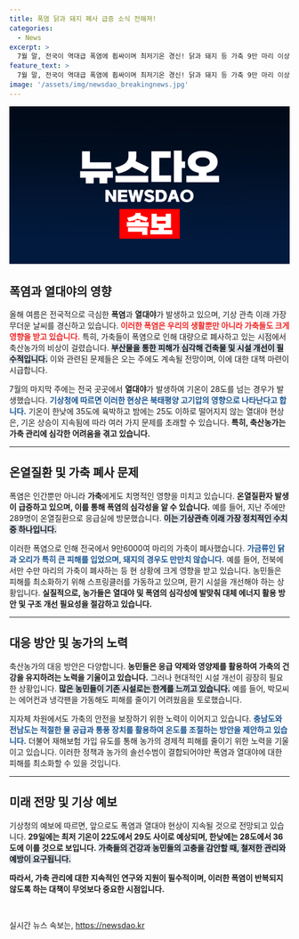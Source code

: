 ```yaml
---
title: 폭염 닭과 돼지 폐사 급증 소식 전해져!
categories:
  - News
excerpt: >
  7월 말, 전국이 역대급 폭염에 휩싸이며 최저기온 경신! 닭과 돼지 등 가축 9만 마리 이상 폐사. 농가 비상, 열대야가 계속될 전망! 더위로 인해 계란값도 인상 우려.
feature_text: >
  7월 말, 전국이 역대급 폭염에 휩싸이며 최저기온 경신! 닭과 돼지 등 가축 9만 마리 이상 폐사. 농가 비상, 열대야가 계속될 전망! 더위로 인해 계란값도 인상 우려.
image: '/assets/img/newsdao_breakingnews.jpg'
---
```


<p><img src="/assets/img/newsdao_breakingnews.jpg" alt="bookingtag 속보" /></p>

<h2 data-ke-size="size26">폭염과 열대야의 영향</h2>

<p data-ke-size="size16">올해 여름은 전국적으로 극심한 <b>폭염</b>과 <b>열대야</b>가 발생하고 있으며, 기상 관측 이래 가장 무더운 날씨를 경신하고 있습니다. <b><span style="color: #ee2323;">이러한 폭염은 우리의 생활뿐만 아니라 가축들도 크게 영향을 받고 있습니다.</span></b> 특히, 가축들이 폭염으로 인해 대량으로 폐사하고 있는 시점에서 축산농가의 비상이 걸렸습니다. <b><span style="background-color: #21538527;">부산물을 통한 피해가 심각해 건축물 및 시설 개선이 필수적입니다.</span></b> 이와 관련된 문제들은 오는 주에도 계속될 전망이며, 이에 대한 대책 마련이 시급합니다.</p>

<p data-ke-size="size16">7월의 마지막 주에는 전국 곳곳에서 <b>열대야</b>가 발생하여 기온이 28도를 넘는 경우가 발생했습니다. <b><span style="color: #1a5490;">기상청에 따르면 이러한 현상은 북태평양 고기압의 영향으로 나타난다고 합니다.</span></b> 기온이 한낮에 35도에 육박하고 밤에는 25도 이하로 떨어지지 않는 열대야 현상은, 기온 상승이 지속됨에 따라 여러 가지 문제를 초래할 수 있습니다. <b>특히, 축산농가는 가축 관리에 심각한 어려움을 겪고 있습니다.</b></p>

<hr>

<h2 data-ke-size="size26">온열질환 및 가축 폐사 문제</h2>

<p data-ke-size="size16">폭염은 인간뿐만 아니라 <b>가축</b>에게도 치명적인 영향을 미치고 있습니다. <b><span style="ee2323;">온열질환자 발생이 급증하고 있으며, 이를 통해 폭염의 심각성을 알 수 있습니다.</span></b> 예를 들어, 지난 주에만 289명이 온열질환으로 응급실에 방문했습니다. <b><span style="background-color: #21538527;">이는 기상관측 이래 가장 정치적인 수치 중 하나입니다.</span></b></p>

<p data-ke-size="size16">이러한 폭염으로 인해 전국에서 9만6000여 마리의 가축이 폐사했습니다. <b><span style="color: #1a5490;">가금류인 닭과 오리가 특히 큰 피해를 입었으며, 돼지의 경우도 만만치 않습니다.</span></b> 예를 들어, 전북에서만 수만 마리의 가축이 폐사하는 등 현 상황에 크게 영향을 받고 있습니다. 농민들은 피해를 최소화하기 위해 스프링클러를 가동하고 있으며, 환기 시설을 개선해야 하는 상황입니다. <b>실질적으로, 농가들은 열대야 및 폭염의 심각성에 발맞춰 대체 에너지 활용 방안 및 구조 개선 필요성을 절감하고 있습니다.</b></p>

<hr>

<h2 data-ke-size="size26">대응 방안 및 농가의 노력</h2>

<p data-ke-size="size16">축산농가의 대응 방안은 다양합니다. <b><span style="ee2323;">농민들은 응급 약제와 영양제를 활용하여 가축의 건강을 유지하려는 노력을 기울이고 있습니다.</span></b> 그러나 현대적인 시설 개선이 굉장히 필요한 상황입니다. <b><span style="background-color: #21538527;">많은 농민들이 기존 시설로는 한계를 느끼고 있습니다.</span></b> 예를 들어, 박모씨는 에어컨과 냉각팬을 가동해도 피해를 줄이기 어려웠음을 토로했습니다.</p>

<p data-ke-size="size16">지자체 차원에서도 가축의 안전을 보장하기 위한 노력이 이어지고 있습니다. <b><span style="color: #1a5490;">충남도와 전남도는 적절한 물 공급과 통풍 장치를 활용하여 온도를 조절하는 방안을 제안하고 있습니다.</span></b> 더불어 재해보험 가입 유도를 통해 농가의 경제적 피해를 줄이기 위한 노력을 기울이고 있습니다. 이러한 정책과 농가의 솔선수범이 결합되어야만 폭염과 열대야에 대한 피해를 최소화할 수 있을 것입니다.</p>

<hr>

<h2 data-ke-size="size26">미래 전망 및 기상 예보</h2>

<p data-ke-size="size16">기상청의 예보에 따르면, 앞으로도 폭염과 열대야 현상이 지속될 것으로 전망되고 있습니다. <b><span style="ee2323;">29일에는 최저 기온이 22도에서 29도 사이로 예상되며, 한낮에는 28도에서 36도에 이를 것으로 보입니다.</span></b> <b><span style="background-color: #21538527;">가축들의 건강과 농민들의 고충을 감안할 때, 철저한 관리와 예방이 요구됩니다.</span></b> </p>

<p data-ke-size="size16"><b>따라서, 가축 관리에 대한 지속적인 연구와 지원이 필수적이며, 이러한 폭염이 반복되지 않도록 하는 대책이 무엇보다 중요한 시점입니다.</b></p>

<p data-ke-size="size16">&nbsp;</p>
실시간 뉴스 속보는, <a href="https://newsdao.kr" rel="dofollow">https://newsdao.kr</a>


